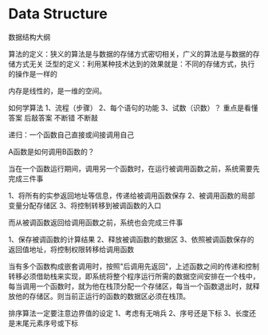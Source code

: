 # Data Structure
数据结构大纲

算法的定义：狭义的算法是与数据的存储方式密切相关，广义的算法是与数据的存储方式无关
泛型的定义：利用某种技术达到的效果就是：不同的存储方式，执行的操作是一样的

内存是线性的，是一维的空间。

如何学算法
1、流程（步骤）
2、每个语句的功能
3、试数（识数）？
重点是看懂答案
后敲答案 不断错 不断敲


递归：一个函数自己直接或间接调用自己


A函数是如何调用B函数的？

当在一个函数运行期间，调用另一个函数时，在运行被调用函数之前，系统需要先完成三件事

1、将所有的实参返回地址等信息，传递给被调用函数保存
2、被调用函数的局部变量分配存储区
3、将控制转移到被调函数的入口

而从被调函数返回给调用函数之前，系统也会完成三件事

1、保存被调函数的计算结果
2、释放被调函数的数据区
3、依照被调函数保存的返回值地址，将控制权限转移给调用函数

当有多个函数构成嵌套调用时，按照"后调用先返回"，上述函数之间的传递和控制转移必须借助栈来实现，即系统将整个程序运行所需的数据空间安排在一个栈中，
每当调用一个函数时，就为他在栈顶分配一个存储区，每当一个函数退出时，就释放他的存储区。则当前正运行的函数的数据区必须在栈顶。


排序算法一定要注意边界值的设定
1、考虑有无哨兵
2、序号还是下标
3、长度还是末尾元素序号或下标